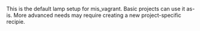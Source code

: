 This is the default lamp setup for mis_vagrant. Basic projects can use it as-is.
More advanced needs may require creating a new project-specific recipie.
